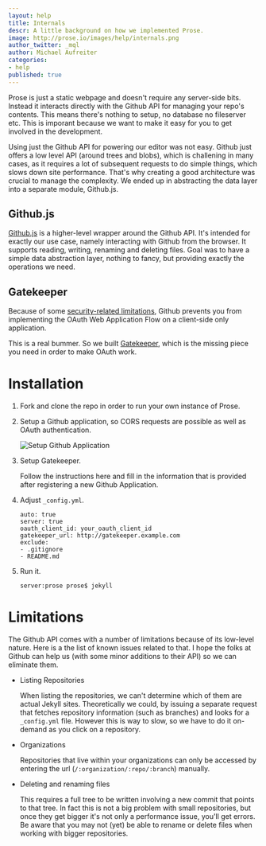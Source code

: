 ```yaml
---
layout: help
title: Internals
descr: A little background on how we implemented Prose.
image: http://prose.io/images/help/internals.png
author_twitter: _mql
author: Michael Aufreiter
categories:
- help
published: true
---
```


Prose is just a static webpage and doesn't require any server-side bits. Instead it interacts directly with the Github API for managing your repo's contents. This means there's nothing to setup, no database no fileserver etc. This is imporant because we want to make it easy for you to get involved in the development.

Using just the Github API for powering our editor was not easy. Github just offers a low level API (around trees and blobs), which is challening in many cases, as it requires a lot of subsequent requests to do simple things, which slows down site performance. That's why creating a good architecture was crucial to manage the complexity. We ended up in abstracting the data layer into a separate module, Github.js.


## Github.js

[Github.js](https://github.com/michael/github) is a higher-level wrapper around the Github API. It's intended for exactly our use case, namely interacting with Github from the browser. It supports reading, writing, renaming and deleting files. Goal was to have a simple data abstraction layer, nothing to fancy, but providing exactly the operations we need.


## Gatekeeper

Because of some [security-related limitations](http://blog.vjeux.com/2012/javascript/github-oauth-login-browser-side.html), Github prevents you from implementing the OAuth Web Application Flow on a client-side only application.

This is a real bummer. So we built [Gatekeeper](http://github.com/developmentseed/gatekeeper), which is the missing piece you need in order to make OAuth work.



# Installation

1. Fork and clone the repo in order to run your own instance of Prose.

2. Setup a Github application, so CORS requests are possible as well as OAuth authentication.

   ![Setup Github Application](http://prose.io/images/screenshots/github-app-settings.png)

3. Setup Gatekeeper.

   Follow the instructions here and fill in the information that is provided after registering a new Github Application.

4. Adjust `_config.yml`.

       auto: true
       server: true
       oauth_client_id: your_oauth_client_id
       gatekeeper_url: http://gatekeeper.example.com
       exclude:
       - .gitignore
       - README.md

5. Run it.
   
       server:prose prose$ jekyll


# Limitations

The Github API comes with a number of limitations because of its low-level nature. Here is a the list of known issues related to that. I hope the folks at Github can help us (with some minor additions to their API) so we can eliminate them.

- Listing Repositories
  
  When listing the repositories, we can't determine which of them are actual Jekyll sites. Theoretically we could, by issuing a separate request that fetches repository information (such as branches) and looks for a `_config.yml` file. However this is way to slow, so we have to do it on-demand as you click on a repository.

- Organizations
  
  Repositories that live within your organizations can only be accessed by entering the url (`/:organization/:repo/:branch`) manually.

- Deleting and renaming files
  
  This requires a full tree to be written involving a new commit that points to that tree. In fact this is not a big problem with small repositories, but once they get bigger it's not only a performance issue, you'll get errors. Be aware that you may not (yet) be able to rename or delete files when working with bigger repositories.


